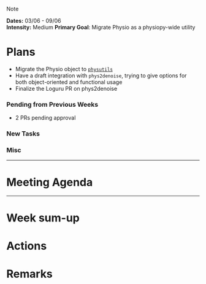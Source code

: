 > [!NOTE]  
> **Dates:** 03/06 - 09/06  
> **Intensity:**  Medium
> **Primary Goal**: Migrate Physio as a physiopy-wide utility

# Plans
- Migrate the Physio object to [`physutils`](https://github.com/physiopy/physutils/tree/master)
- Have a draft integration with `phys2denoise`, trying to give options for both object-oriented and functional usage
- Finalize the Loguru PR on phys2denoise

### Pending from Previous Weeks
- 2 PRs pending approval

### New Tasks

### Misc

---
# Meeting Agenda

---
# Week sum-up

# Actions

# Remarks
